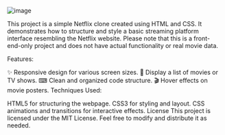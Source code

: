 ![image](https://github.com/vv7148/netflix-homepage/assets/134465473/a8ffb914-9803-46af-abd1-deb29e399009)

This project is a simple Netflix clone created using HTML and CSS. It demonstrates how to structure and style a basic streaming platform interface resembling the Netflix website. Please note that this is a front-end-only project and does not have actual functionality or real movie data.

Features:

✨ Responsive design for various screen sizes.
🎥 Display a list of movies or TV shows.
⌨ Clean and organized code structure.
🎬 Hover effects on movie posters.
Techniques Used:

HTML5 for structuring the webpage.
CSS3 for styling and layout.
CSS animations and transitions for interactive effects.
License
This project is licensed under the MIT License. Feel free to modify and distribute it as needed.
